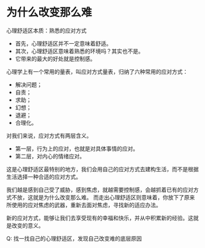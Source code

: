 
# 为什么改变那么难

心理舒适区本质：熟悉的应对方式
- 首先，心理舒适区并不一定意味着舒适。
- 其次，心理舒适区意味着熟悉的环境吗？其实也不是。
- 它带来的最大的好处就是控制感。

心理学上有一个常用的量表，叫应对方式量表，归纳了六种常用的应对方式：

- 解决问题；
- 自责；
- 求助；
- 幻想；
- 退避；
- 合理化。

对我们来说，应对方式有两层含义。

- 第一层，行为上的应对，也就是对具体事情的应对。
- 第二层，对内心的情绪应对。

这是心理舒适区最特别的地方，我们会用自己的应对方式去建构生活，而不是根据生活选择一种合适的应对方式。

我们越是感到自己受了威胁，感到焦虑，就越需要控制感，会越抓着已有的应对方式不放，这就是为什么改变那么难。
而走出心理舒适区则意味着，你放下了原来所使用的应对焦虑的武器，重新去面对焦虑，寻找新的适应办法。

新的应对方式，能够让我们去享受现有的幸福和快乐，并从中积累新的经验。这就是改变的意义。

Q: 找一找自己的心理舒适区，发现自己改变难的底层原因